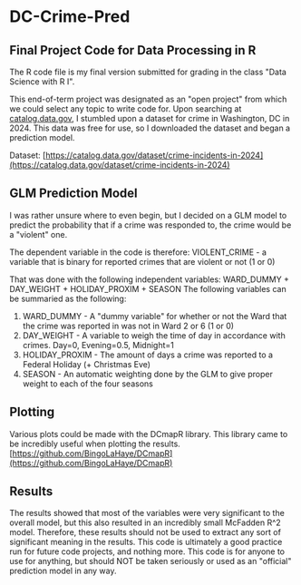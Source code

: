 # DC-Crime-Pred

## Final Project Code for Data Processing in R

The R code file is my final version submitted for grading in the class "Data Science with R I".

This end-of-term project was designated as an "open project" from which we could select any topic to write code for. 
Upon searching at [catalog.data.gov](catalog.data.gov), I stumbled upon a dataset for crime in Washington, DC in 2024. 
This data was free for use, so I downloaded the dataset and began a prediction model.

Dataset: [https://catalog.data.gov/dataset/crime-incidents-in-2024](https://catalog.data.gov/dataset/crime-incidents-in-2024)

## GLM Prediction Model

I was rather unsure where to even begin, but I decided on a GLM model to predict the probability that if a crime was responded to, the crime would be a "violent" one. 

The dependent variable in the code is therefore: VIOLENT_CRIME - a variable that is binary for reported crimes that are violent or not (1 or 0)

That was done with the following independent variables: WARD_DUMMY + DAY_WEIGHT + HOLIDAY_PROXIM + SEASON
The following variables can be summaried as the following:

1. WARD_DUMMY - A "dummy variable" for whether or not the Ward that the crime was reported in was not in Ward 2 or 6 (1 or 0)
2. DAY_WEIGHT - A variable to weigh the time of day in accordance with crimes. Day=0, Evening=0.5, Midnight=1
3. HOLIDAY_PROXIM - The amount of days a crime was reported to a Federal Holiday (+ Christmas Eve)
4. SEASON - An automatic weighting done by the GLM to give proper weight to each of the four seasons

## Plotting

Various plots could be made with the DCmapR library. This library came to be incredibly useful when plotting the results. 
[https://github.com/BingoLaHaye/DCmapR](https://github.com/BingoLaHaye/DCmapR)
## Results

The results showed that most of the variables were very significant to the overall model, but this also resulted in an incredibly small McFadden R^2 model. 
Therefore, these results should not be used to extract any sort of significant meaning in the results. This code is ultimately a good practice run for future code projects, and nothing more. 
This code is for anyone to use for anything, but should NOT be taken seriously or used as an "official" prediction model in any way. 


